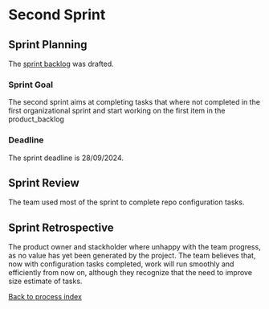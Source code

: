 # Second Sprint

## Sprint Planning

The [sprint backlog](second_sprint_backlog.md) was drafted.

### Sprint Goal

The second sprint aims at completing tasks that where not completed in the first organizational sprint and start working on the first item in the product_backlog

### Deadline

The sprint deadline is 28/09/2024.

## Sprint Review

The team used most of the sprint to complete repo configuration tasks.

## Sprint Retrospective

The product owner and stackholder where unhappy with the team progress, as no value has yet been generated by the project. The team believes that, now with configuration tasks completed, work will run smoothly and efficiently from now on, although they recognize that the need to improve size estimate of tasks.

[Back to process index](../../index.md)
